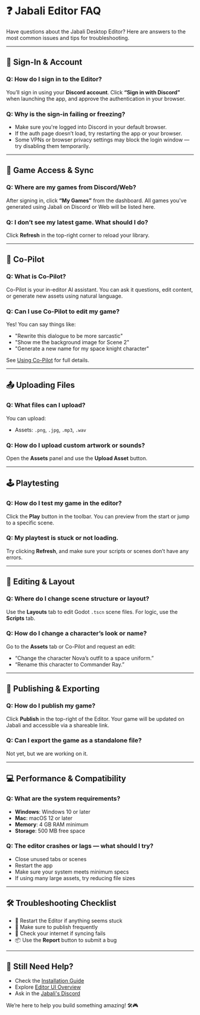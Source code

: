 # ❓ Jabali Editor FAQ

Have questions about the Jabali Desktop Editor? Here are answers to the most common issues and tips for troubleshooting.

---

## 🔐 Sign-In & Account

### **Q: How do I sign in to the Editor?**
You’ll sign in using your **Discord account**. Click **“Sign in with Discord”** when launching the app, and approve the authentication in your browser.

### **Q: Why is the sign-in failing or freezing?**
- Make sure you're logged into Discord in your default browser.
- If the auth page doesn’t load, try restarting the app or your browser.
- Some VPNs or browser privacy settings may block the login window — try disabling them temporarily.

---

## 📂 Game Access & Sync

### **Q: Where are my games from Discord/Web?**
After signing in, click **“My Games”** from the dashboard. All games you've generated using Jabali on Discord or Web will be listed here.

### **Q: I don’t see my latest game. What should I do?**
Click **Refresh** in the top-right corner to reload your library.

---

## 🧠 Co-Pilot

### **Q: What is Co-Pilot?**
Co-Pilot is your in-editor AI assistant. You can ask it questions, edit content, or generate new assets using natural language.

### **Q: Can I use Co-Pilot to edit my game?**
Yes! You can say things like:
- "Rewrite this dialogue to be more sarcastic"
- "Show me the background image for Scene 2"
- "Generate a new name for my space knight character"

See [Using Co-Pilot](editor-copilot.md) for full details.

---

## 📤 Uploading Files

### **Q: What files can I upload?**
You can upload:
- Assets: `.png`, `.jpg`, `.mp3`, `.wav`

### **Q: How do I upload custom artwork or sounds?**
Open the **Assets** panel and use the **Upload Asset** button. 

---

## 🕹️ Playtesting

### **Q: How do I test my game in the editor?**
Click the **Play** button in the toolbar. You can preview from the start or jump to a specific scene.

### **Q: My playtest is stuck or not loading.**
Try clicking **Refresh**, and make sure your scripts or scenes don’t have any errors.

---

## 🧱 Editing & Layout

### **Q: Where do I change scene structure or layout?**
Use the **Layouts** tab to edit Godot `.tscn` scene files. For logic, use the **Scripts** tab.

### **Q: How do I change a character’s look or name?**
Go to the **Assets** tab or Co-Pilot and request an edit:
- “Change the character Nova’s outfit to a space uniform.”
- “Rename this character to Commander Ray.”

---

## 🚀 Publishing & Exporting

### **Q: How do I publish my game?**
Click **Publish** in the top-right of the Editor. Your game will be updated on Jabali and accessible via a shareable link.

### **Q: Can I export the game as a standalone file?**
Not yet, but we are working on it. 

---

## 💻 Performance & Compatibility

### **Q: What are the system requirements?**
- **Windows**: Windows 10 or later
- **Mac**: macOS 12 or later
- **Memory**: 4 GB RAM minimum
- **Storage**: 500 MB free space

### **Q: The editor crashes or lags — what should I try?**
- Close unused tabs or scenes
- Restart the app
- Make sure your system meets minimum specs
- If using many large assets, try reducing file sizes

---

## 🛠 Troubleshooting Checklist

- 🔄 Restart the Editor if anything seems stuck
- 💾 Make sure to publish frequently
- 🛑 Check your internet if syncing fails
- 📦 Use the **Report** button to submit a bug

---

## 📣 Still Need Help?

- Check the [Installation Guide](editor-installation.md)
- Explore [Editor UI Overview](editor-ui-overview.md)
- Ask in the [Jabali's Discord](https://discord.gg/jabali)

We’re here to help you build something amazing! 🛠️🎮
